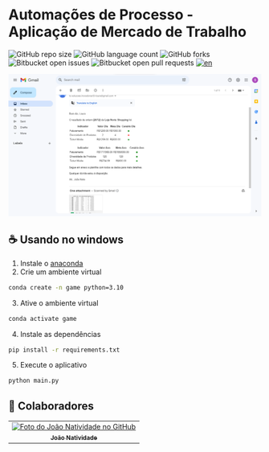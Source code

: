 # Automações de Processo - Aplicação de Mercado de Trabalho

![GitHub repo size](https://img.shields.io/github/repo-size/joaosnet/AutomacoesdeProcesso?style=for-the-badge)
![GitHub language count](https://img.shields.io/github/languages/count/joaosnet/AutomacoesdeProcesso?style=for-the-badge)
![GitHub forks](https://img.shields.io/github/forks/joaosnet/AutomacoesdeProcesso?style=for-the-badge)
![Bitbucket open issues](https://img.shields.io/bitbucket/issues/joaosnet/AutomacoesdeProcesso?style=for-the-badge)
![Bitbucket open pull requests](https://img.shields.io/bitbucket/pr-raw/joaosnet/AutomacoesdeProcesso?style=for-the-badge)
[![en](https://img.shields.io/badge/lang-en-red.svg)](https://github.com/joaosnet/AutomacoesdeProcesso/blob/master/README.md)

<img src="https://github.com/joaosnet/AutomacoesdeProcesso/blob/main/screenshots/1.png"/>

## ☕ Usando no windows
1. Instale o [anaconda](https://docs.anaconda.com/free/anaconda/install/windows.html)
2. Crie um ambiente virtual
```bash
conda create -n game python=3.10
```
3. Ative o ambiente virtual
```bash
conda activate game
```
4. Instale as dependências
```bash
pip install -r requirements.txt
```
5. Execute o aplicativo
```bash
python main.py
```

## 🤝 Colaboradores

<table>
  <tr>
    <td align="center">
      <a href="https://www.instagram.com/jaonativi/" title="Gerente de Projetos Desenvolvedor Backend">
        <img src="https://avatars.githubusercontent.com/u/87316339?v=4" width="100px;" alt="Foto do João Natividade no GitHub"/><br>
        <sub>
          <b>João Natividade</b>
        </sub>
      </a>
    </td>
  </tr>
</table>